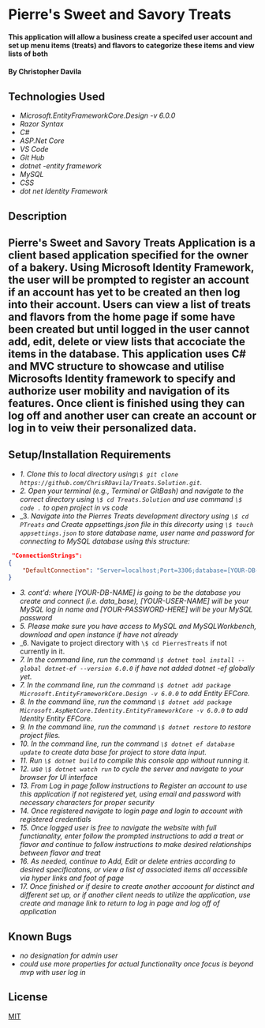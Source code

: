# Pierre's Sweet and Savory Treats

#### This application will allow a business create a specifed user account and set up menu items (treats) and flavors to categorize these items and view lists of both

#### By Christopher Davila

## Technologies Used

* _Microsoft.EntityFrameworkCore.Design -v 6.0.0_
* _Razor Syntax_
* _C#_
* _ASP.Net Core_
* _VS Code_
* _Git Hub_
* _dotnet -entity framework_
* _MySQL_
* _CSS_
* _dot net Identity Framework_


## Description
## Pierre's Sweet and Savory Treats Application is a client based application specified for the owner of a bakery.  Using Microsoft Identity Framework, the user will be prompted to register an account if an account has yet to be created an then log into their account.  Users can view a list of treats and flavors from the home page if some have been created but until logged in the user cannot add, edit, delete or view lists that accociate the items in the database. This application uses C# and MVC structure to showcase and utilise Microsofts Identity framework to specify and authorize user mobility and navigation of its features.  Once client is finished using they can log off and another user can create an account or log in to veiw their personalized data.

## Setup/Installation Requirements


* _1. Clone this to local directory using`\$ git clone https://github.com/ChrisRDavila/Treats.Solution.git`._
* _2. Open your terminal (e.g., Terminal or GitBash) and navigate to the correct directory using `\$ cd Treats.Solution` and use command `\$ code .` to open project in vs code_
* _3. _Navigate into the Pierres Treats development directory using `\$ cd PTreats` and Create appsettings.json file in this direcorty using `\$ touch appsettings.json` to store database name, user name and password for connecting to MySQL database using this structure:_
```json
 "ConnectionStrings": 
{
    "DefaultConnection": "Server=localhost;Port=3306;database=[YOUR-DB-NAME];uid=[YOUR-USER-HERE];pwd=[YOUR-PASSWORD-HERE];"
}
```
* _3. cont'd: where [YOUR-DB-NAME] is going to be the database you create and connect (i.e. data_base), [YOUR-USER-NAME] will be your MySQL log in name and [YOUR-PASSWORD-HERE] will be your MySQL password_
* _5. Please make sure you have access to MySQL and MySQLWorkbench, download and open instance if have not already_
* _6. Navigate to project directory with `\$ cd PierresTreats` if not currently in it.
* _7. In the command line, run the command `\$ dotnet tool install --global dotnet-ef --version 6.0.0` if have not added dotnet -ef globally yet._
* _7. In the command line, run the command `\$ dotnet add package Microsoft.EntityFrameworkCore.Design -v 6.0.0` to add Entity EFCore._
* _8. In the command line, run the command `\$ dotnet add package Microsoft.AspNetCore.Identity.EntityFrameworkCore -v 6.0.0` to add Identity Entity EFCore._
* _9. In the command line, run the command `\$ dotnet restore` to restore project files._
* _10. In the command line, run the command `\$ dotnet ef database update` to create data base for project to store data input._
* _11. Run `\$ dotnet build` to compile this console app without running it._
* _12. use `\$ dotnet watch run` to cycle the server and navigate to your browser for UI interface_
* _13. From Log in page follow instructions to Register an account to use this application if not registered yet, using email and password with necessary characters for proper security_
* _14. Once registered navigate to login page and login to account with registered credentials_
* _15.  Once logged user is free to navigate the website with full functianality, enter follow the prompted instructions to add a treat or flavor and continue to follow instructions to make desired relationships between flavor and treat_
* _16. As needed, continue to Add, Edit or delete entries according to desired specificatons, or view a list of associated items all accessible via hyper links and foot of page_
* _17. Once finished or if desire to create another accoount for distinct and different set up, or if another client needs to utilize the application, use create and manage link to return to log in page and log off of application_


## Known Bugs

* _no designation for admin user_
* _could use more properties for actual functionality once focus is beyond mvp with user log in_

## License
[MIT](https://github.com/ChrisRDavila/Treats.Solution/blob/main/License.txt)